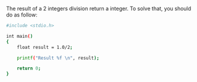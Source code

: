The result of a 2 integers division return a integer. To solve that, you should do as follow:

```sh
#include <stdio.h>

int main()
{ 
    float result = 1.0/2;

    printf("Result %f \n", result);

    return 0;
}
```
